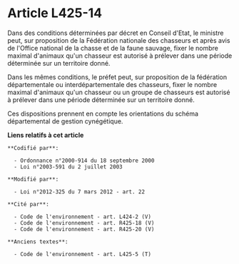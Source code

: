 # Article L425-14

Dans des conditions déterminées par décret en Conseil d'Etat, le ministre peut, sur proposition de la Fédération nationale
des chasseurs et après avis de l'Office national de la chasse et de la faune sauvage, fixer le nombre maximal d'animaux qu'un
chasseur est autorisé à prélever dans une période déterminée sur un territoire donné.

Dans les mêmes conditions, le préfet peut, sur proposition de la fédération départementale ou interdépartementale des
chasseurs, fixer le nombre maximal d'animaux qu'un chasseur ou un groupe de chasseurs est autorisé à prélever dans une
période déterminée sur un territoire donné.

Ces dispositions prennent en compte les orientations du schéma départemental de gestion cynégétique.

**Liens relatifs à cet article**

	**Codifié par**:

	  - Ordonnance n°2000-914 du 18 septembre 2000
	  - Loi n°2003-591 du 2 juillet 2003

	**Modifié par**:

	  - Loi n°2012-325 du 7 mars 2012 - art. 22

	**Cité par**:

	  - Code de l'environnement - art. L424-2 (V)
	  - Code de l'environnement - art. R425-18 (V)
	  - Code de l'environnement - art. R425-20 (V)

	**Anciens textes**:

	  - Code de l'environnement - art. L425-5 (T)
